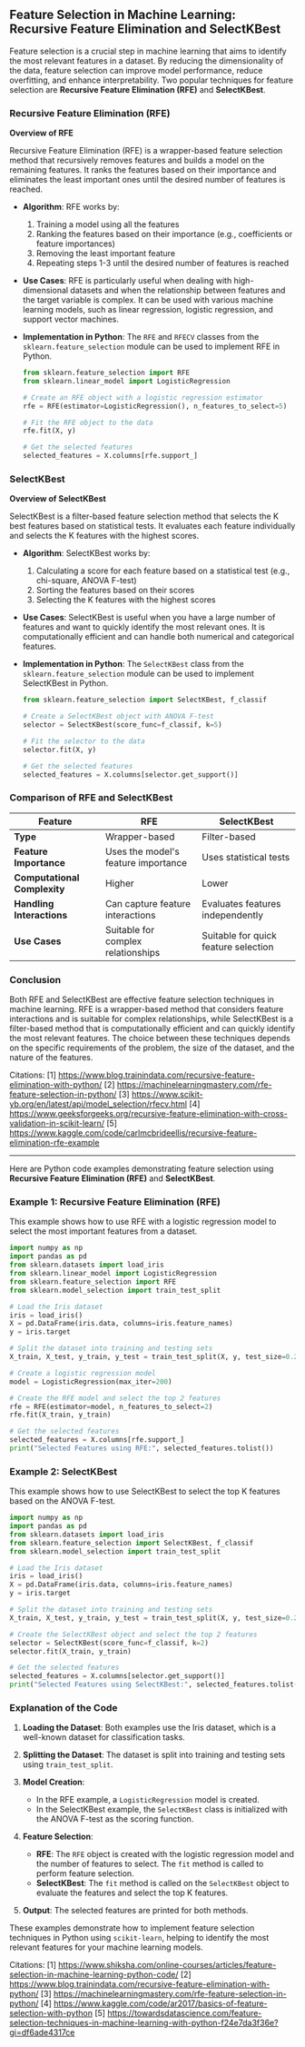 ## Feature Selection in Machine Learning: Recursive Feature Elimination and SelectKBest

Feature selection is a crucial step in machine learning that aims to identify the most relevant features in a dataset. By reducing the dimensionality of the data, feature selection can improve model performance, reduce overfitting, and enhance interpretability. Two popular techniques for feature selection are **Recursive Feature Elimination (RFE)** and **SelectKBest**.

### Recursive Feature Elimination (RFE)

****Overview of RFE****

Recursive Feature Elimination (RFE) is a wrapper-based feature selection method that recursively removes features and builds a model on the remaining features. It ranks the features based on their importance and eliminates the least important ones until the desired number of features is reached.

- **Algorithm**: RFE works by:
  1. Training a model using all the features
  2. Ranking the features based on their importance (e.g., coefficients or feature importances)
  3. Removing the least important feature
  4. Repeating steps 1-3 until the desired number of features is reached

- **Use Cases**: RFE is particularly useful when dealing with high-dimensional datasets and when the relationship between features and the target variable is complex. It can be used with various machine learning models, such as linear regression, logistic regression, and support vector machines.

- **Implementation in Python**: The `RFE` and `RFECV` classes from the `sklearn.feature_selection` module can be used to implement RFE in Python.

  ```python
  from sklearn.feature_selection import RFE
  from sklearn.linear_model import LogisticRegression

  # Create an RFE object with a logistic regression estimator
  rfe = RFE(estimator=LogisticRegression(), n_features_to_select=5)

  # Fit the RFE object to the data
  rfe.fit(X, y)

  # Get the selected features
  selected_features = X.columns[rfe.support_]
  ```

### SelectKBest

****Overview of SelectKBest****

SelectKBest is a filter-based feature selection method that selects the K best features based on statistical tests. It evaluates each feature individually and selects the K features with the highest scores.

- **Algorithm**: SelectKBest works by:
  1. Calculating a score for each feature based on a statistical test (e.g., chi-square, ANOVA F-test)
  2. Sorting the features based on their scores
  3. Selecting the K features with the highest scores

- **Use Cases**: SelectKBest is useful when you have a large number of features and want to quickly identify the most relevant ones. It is computationally efficient and can handle both numerical and categorical features.

- **Implementation in Python**: The `SelectKBest` class from the `sklearn.feature_selection` module can be used to implement SelectKBest in Python.

  ```python
  from sklearn.feature_selection import SelectKBest, f_classif

  # Create a SelectKBest object with ANOVA F-test
  selector = SelectKBest(score_func=f_classif, k=5)

  # Fit the selector to the data
  selector.fit(X, y)

  # Get the selected features
  selected_features = X.columns[selector.get_support()]
  ```

### Comparison of RFE and SelectKBest

| Feature                     | RFE                                      | SelectKBest                             |
|-----------------------------|------------------------------------------|-----------------------------------------|
| **Type**                    | Wrapper-based                           | Filter-based                            |
| **Feature Importance**      | Uses the model's feature importance     | Uses statistical tests                  |
| **Computational Complexity** | Higher                                  | Lower                                   |
| **Handling Interactions**   | Can capture feature interactions        | Evaluates features independently        |
| **Use Cases**               | Suitable for complex relationships      | Suitable for quick feature selection   |

### Conclusion

Both RFE and SelectKBest are effective feature selection techniques in machine learning. RFE is a wrapper-based method that considers feature interactions and is suitable for complex relationships, while SelectKBest is a filter-based method that is computationally efficient and can quickly identify the most relevant features. The choice between these techniques depends on the specific requirements of the problem, the size of the dataset, and the nature of the features.

Citations:
[1] https://www.blog.trainindata.com/recursive-feature-elimination-with-python/
[2] https://machinelearningmastery.com/rfe-feature-selection-in-python/
[3] https://www.scikit-yb.org/en/latest/api/model_selection/rfecv.html
[4] https://www.geeksforgeeks.org/recursive-feature-elimination-with-cross-validation-in-scikit-learn/
[5] https://www.kaggle.com/code/carlmcbrideellis/recursive-feature-elimination-rfe-example

------------------
Here are Python code examples demonstrating feature selection using **Recursive Feature Elimination (RFE)** and **SelectKBest**.

### Example 1: Recursive Feature Elimination (RFE)

This example shows how to use RFE with a logistic regression model to select the most important features from a dataset.

```python
import numpy as np
import pandas as pd
from sklearn.datasets import load_iris
from sklearn.linear_model import LogisticRegression
from sklearn.feature_selection import RFE
from sklearn.model_selection import train_test_split

# Load the Iris dataset
iris = load_iris()
X = pd.DataFrame(iris.data, columns=iris.feature_names)
y = iris.target

# Split the dataset into training and testing sets
X_train, X_test, y_train, y_test = train_test_split(X, y, test_size=0.2, random_state=42)

# Create a logistic regression model
model = LogisticRegression(max_iter=200)

# Create the RFE model and select the top 2 features
rfe = RFE(estimator=model, n_features_to_select=2)
rfe.fit(X_train, y_train)

# Get the selected features
selected_features = X.columns[rfe.support_]
print("Selected Features using RFE:", selected_features.tolist())
```

### Example 2: SelectKBest

This example shows how to use SelectKBest to select the top K features based on the ANOVA F-test.

```python
import numpy as np
import pandas as pd
from sklearn.datasets import load_iris
from sklearn.feature_selection import SelectKBest, f_classif
from sklearn.model_selection import train_test_split

# Load the Iris dataset
iris = load_iris()
X = pd.DataFrame(iris.data, columns=iris.feature_names)
y = iris.target

# Split the dataset into training and testing sets
X_train, X_test, y_train, y_test = train_test_split(X, y, test_size=0.2, random_state=42)

# Create the SelectKBest object and select the top 2 features
selector = SelectKBest(score_func=f_classif, k=2)
selector.fit(X_train, y_train)

# Get the selected features
selected_features = X.columns[selector.get_support()]
print("Selected Features using SelectKBest:", selected_features.tolist())
```

### Explanation of the Code

1. **Loading the Dataset**: Both examples use the Iris dataset, which is a well-known dataset for classification tasks.

2. **Splitting the Dataset**: The dataset is split into training and testing sets using `train_test_split`.

3. **Model Creation**:
   - In the RFE example, a `LogisticRegression` model is created.
   - In the SelectKBest example, the `SelectKBest` class is initialized with the ANOVA F-test as the scoring function.

4. **Feature Selection**:
   - **RFE**: The `RFE` object is created with the logistic regression model and the number of features to select. The `fit` method is called to perform feature selection.
   - **SelectKBest**: The `fit` method is called on the `SelectKBest` object to evaluate the features and select the top K features.

5. **Output**: The selected features are printed for both methods.

These examples demonstrate how to implement feature selection techniques in Python using `scikit-learn`, helping to identify the most relevant features for your machine learning models.

Citations:
[1] https://www.shiksha.com/online-courses/articles/feature-selection-in-machine-learning-python-code/
[2] https://www.blog.trainindata.com/recursive-feature-elimination-with-python/
[3] https://machinelearningmastery.com/rfe-feature-selection-in-python/
[4] https://www.kaggle.com/code/ar2017/basics-of-feature-selection-with-python
[5] https://towardsdatascience.com/feature-selection-techniques-in-machine-learning-with-python-f24e7da3f36e?gi=df6ade4317ce